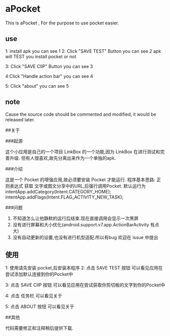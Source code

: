 # aPocket
This is aPocket , For the purpose to use pocket easier.

## use
1: install apk 
    you can see 1
2: Click "SAVE TEST" Button
    you can see 2
    apk will TEST you install pocket or not 
    
3: Click "SAVE ClIP" Button
    you can see 3
    
4:Click "Handle action bar"
    you can see 4
    
5: Click "about"
    you can see 5    
    
## note
Cause the source code should be commented and modified, it would be released later.


##关于

###起源

  这个小应用是自己的一个项目 LinkBox 的一个功能,因为 LinkBox 在进行测试和完善升级.
  但有人很喜欢,故先分离出来作为一个单独的apk.

###介绍

  这是一个 Pocket 的增强应用,故必须要安装 Pocket 才能运行.
  程序基本思路: 正则表达式 获取 文字或图文分享中的URL,后强行调用Pocket.
  默认运行为 
  intentApp.addCategory(Intent.CATEGORY_HOME);
  intentApp.addFlags(Intent.FLAG_ACTIVITY_NEW_TASK);

###问题

1. 不知道怎么让他静默的运行后结束.现在直接调用会显示一次黑屏
2. 没有进行屏幕和大小优化(android.support.v7.app.ActionBarActivity 有点大)
3. 没有自动更新的设置,也没有进行机型适配.所以有bug 欢迎在 issue 中提出

## 使用
1: 使用请先安装 pocket,后安装本程序
2: 点击 SAVE TEST 按钮 
    可以看见应用在尝试添加默认连接到你的Pocket中
    
3: 点击 SAVE ClIP 按钮 
    可以看见应用在尝试获取你剪切板的文字到你的Pocket中
    
4: 点击 任务栏
    可以看见关于
    
5: 点击 ABOUT 按钮 
    可以看见关于
    
##其他

  代码需要修正和注释稍后提供下载.
